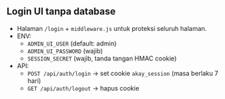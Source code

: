 

## Login UI tanpa database
- Halaman `/login` + `middleware.js` untuk proteksi seluruh halaman.
- ENV:
  - `ADMIN_UI_USER` (default: admin)
  - `ADMIN_UI_PASSWORD` (wajib)
  - `SESSION_SECRET` (wajib, tanda tangan HMAC cookie)
- API:
  - `POST /api/auth/login` → set cookie `akay_session` (masa berlaku 7 hari)
  - `GET /api/auth/logout` → hapus cookie
